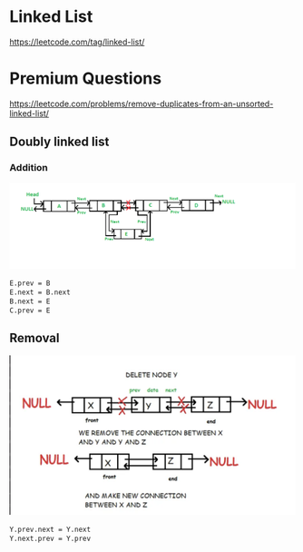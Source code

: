 # Linked List

https://leetcode.com/tag/linked-list/

# Premium Questions

https://leetcode.com/problems/remove-duplicates-from-an-unsorted-linked-list/

## Doubly linked list

### Addition

![add node](../.././resources/add_doubly_linked_list.png)

```
E.prev = B
E.next = B.next
B.next = E
C.prev = E
``` 

## Removal

![add node](../.././resources/remove_double_linked_list.png)

```
Y.prev.next = Y.next
Y.next.prev = Y.prev
```
